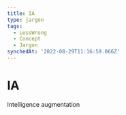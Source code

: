 ```yaml
---
title: IA
type: jargon
tags:
  - LessWrong
  - Concept
  - Jargon
synchedAt: '2022-08-29T11:16:59.066Z'
---
```

# IA

Intelligence augmentation